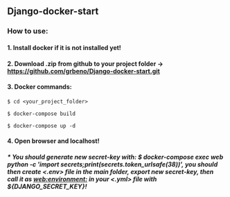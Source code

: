 ## Django-docker-start

### How to use:

#### 1. Install docker if it is not installed yet!

#### 2. Download .zip from github to your project folder -> https://github.com/grbeno/Django-docker-start.git

#### 3. Docker commands:

```$ cd <your_project_folder>``` 

```$ docker-compose build```

```$ docker-compose up -d```

#### 4. Open browser and localhost!

##### * You should generate new secret-key with: $ docker-compose exec web python -c 'import secrets;print(secrets.token_urlsafe(38))', you should then create <.env> file in the main folder, export new secret-key, then call it as <web:environment:> in your <.yml> file with ${DJANGO_SECRET_KEY}!